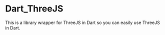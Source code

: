 Dart_ThreeJS
============

This is a library wrapper for ThreeJS in Dart so you can easily use ThreeJS in Dart.
